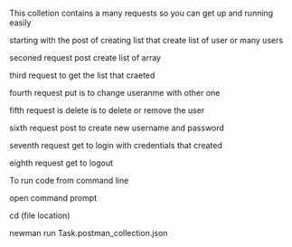 This colletion contains a many requests so you can get up and running easily 

starting with the post of creating list that create list of user or many users 

seconed request post create list of array

third request to get the list that craeted 

fourth request put is to change useranme with other one

fifth request is delete is to delete or remove the user

sixth request post to create new username and password

seventh request get to login with credentials that created

eighth request get to logout 


To run code from command line 

open command prompt

cd (file location)

newman run Task.postman_collection.json
